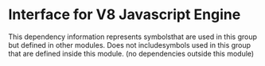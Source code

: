 
# Interface for V8 Javascript Engine
This dependency information represents symbolsthat are used in this group but defined in other modules.  Does not includesymbols used in this group that are defined inside this module.
(no dependencies outside this module)
